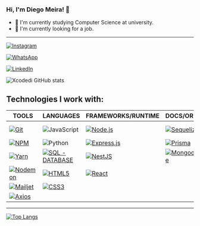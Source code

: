 ### Hi, I'm Diego Meira! 👋

- 👾 I'm currently studying Computer Science at university.
- 👾 I'm currently looking for a job.

---

[![Instagram](https://img.shields.io/badge/Instagram-E4405F?style=for-the-badge&logo=instagram&logoColor=white)](https://www.instagram.com/diegomeiraaa/)

[![WhatsApp](https://img.shields.io/badge/WhatsApp-25D366?style=for-the-badge&logo=whatsapp&logoColor=white)](https://api.whatsapp.com/send?phone=5554999914553)

[![LinkedIn](https://img.shields.io/badge/LinkedIn-0077B5?style=for-the-badge&logo=linkedin&logoColor=white)](https://www.linkedin.com/in/diego-meira-1a062521a)

![Xcodedi GitHub stats](https://github-readme-stats.vercel.app/api?username=xcodedi&show_icons=true&theme=cobalt)

## Technologies I work with:

| TOOLS                                                                                                                               | LANGUAGES                                                                                                                                                                | FRAMEWORKS/RUNTIME                                                                                                             | DOCS/ORM                                                                                                                                | DATABASE/TOOL                                                                                                                                   | DEPLOY                                                                                                                          |
| ----------------------------------------------------------------------------------------------------------------------------------- | ------------------------------------------------------------------------------------------------------------------------------------------------------------------------ | ------------------------------------------------------------------------------------------------------------------------------ | --------------------------------------------------------------------------------------------------------------------------------------- | ----------------------------------------------------------------------------------------------------------------------------------------------- | ------------------------------------------------------------------------------------------------------------------------------- |
| [![Git](https://img.shields.io/badge/Git-E44C30?style=for-the-badge&logo=git&logoColor=white)](https://git-scm.com)                 | ![JavaScript](https://img.shields.io/badge/JavaScript-F7DF1E?style=for-the-badge&logo=javascript&logoColor=black)                                                        | [![Node.js](https://img.shields.io/badge/Node.js-43853D?style=for-the-badge&logo=node.js&logoColor=white)](https://nodejs.org) | [![Sequelize](https://img.shields.io/badge/Sequelize-007ACC?style=for-the-badge&logo=sequelize&logoColor=white)](https://sequelize.org) | [![Docker](https://img.shields.io/badge/Docker-2496ED?style=for-the-badge&logo=docker&logoColor=white)](https://www.docker.com)                 | [![Heroku](https://img.shields.io/badge/Heroku-430098?style=for-the-badge&logo=heroku&logoColor=white)](https://www.heroku.com) |
| [![NPM](https://img.shields.io/badge/npm-CB3837?style=for-the-badge&logo=npm&logoColor=white)](https://www.npmjs.com)               | ![Python](https://img.shields.io/badge/Python-FFD43B?style=for-the-badge&logo=python&logoColor=blue)                                                                     | [![Express.js](https://img.shields.io/badge/Express.js-404D59?style=for-the-badge)](https://expressjs.com)                     | [![Prisma](https://img.shields.io/badge/Prisma-2D3748?style=for-the-badge&logo=prisma&logoColor=white)](https://www.prisma.io)          | [![PostgreSQL](https://img.shields.io/badge/PostgreSQL-316192?style=for-the-badge&logo=postgresql&logoColor=white)](https://www.postgresql.org) | [![AWS](https://img.shields.io/badge/AWS-232F3E?style=for-the-badge&logo=amazonaws&logoColor=white)](https://aws.amazon.com)    |
| [![Yarn](https://img.shields.io/badge/Yarn-3C4D9D?style=for-the-badge&logo=yarn&logoColor=white)](https://yarnpkg.com)              | [![SQL - DATABASE](https://img.shields.io/badge/SQL%20-%20DATABASE-4479A1?style=for-the-badge&logo=azuresqldatabase&logoColor=white)](https://en.wikipedia.org/wiki/SQL) | [![NestJS](https://img.shields.io/badge/NestJS-EE0088?style=for-the-badge&logo=nestjs&logoColor=white)](https://nestjs.com)    | [![Mongoose](https://img.shields.io/badge/Mongoose-880000?style=for-the-badge&logo=mongoose&logoColor=white)](https://mongoosejs.com)   | [![MongoDB](https://img.shields.io/badge/MongoDB-4EA94B?style=for-the-badge&logo=mongodb&logoColor=white)](https://www.mongodb.com)             | [![Railway](https://img.shields.io/badge/Railway-000000?style=for-the-badge&logo=railway&logoColor=white)](https://railway.app) |
| [![Nodemon](https://img.shields.io/badge/Nodemon-gren?style=for-the-badge&logo=nodemon&logoColor=white)](https://nodemon.io)        | [![HTML5](https://img.shields.io/badge/HTML5-E34F26?style=for-the-badge&logo=html5&logoColor=white)](https://developer.mozilla.org/en-US/docs/Web/HTML)                  | [![React](https://img.shields.io/badge/React-20232A?style=for-the-badge&logo=react&logoColor=61DAFB)](https://react.dev/)      |                                                                                                                                         | [![Insomnia](https://img.shields.io/badge/Insomnia-5849BE?style=for-the-badge&logo=insomnia&logoColor=white)](https://insomnia.rest)            |                                                                                                                                 |
| [![Mailjet](https://img.shields.io/badge/Mailjet-8A2BE2?style=for-the-badge&logo=mailjet&logoColor=white)](https://www.mailjet.com) | [![CSS3](https://img.shields.io/badge/CSS3-1572B6?style=for-the-badge&logo=css3&logoColor=white)](https://developer.mozilla.org/en-US/docs/Web/CSS)                      |
| [![Axios](https://img.shields.io/badge/Axios-5A29E4?style=for-the-badge&logo=axios&logoColor=white)](https://axios-http.com/)       |

---

[![Top Langs](https://github-readme-stats.vercel.app/api/top-langs/?username=xcodedi&layout=donut)](https://github.com/xcodedi/github-readme-stats)
